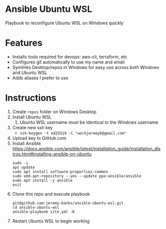 # Ansible Ubuntu WSL
Playbook to reconfigure Ubuntu WSL on Windows quickly

# Features
- Installs tools required for devops: aws-cli, terraform, etc
- Configures git automatically to use my name and email
- Symlinks Desktop/repos in Windows for easy use across both Windows and Ubuntu WSL
- Adds aliases I prefer to use

# Instructions
1. Create `repos` folder on Windows Desktop
1. Install Ubuntu WSL
   1. Ubuntu WSL username *must* be identical to the Windows username
1. Create new ssh key
   - `ssh-keygen -t ed25519 -C "workjeremyb@gmail.com"`
1. Upload key to GitHub.com
1. Install Ansible
   https://docs.ansible.com/ansible/latest/installation_guide/installation_distros.html#installing-ansible-on-ubuntu
   ```
   sudo -i
   apt update
   sudo apt install software-properties-common
   sudo add-apt-repository --yes --update ppa:ansible/ansible
   sudo apt install -y ansible
   exit
   ```
1. Clone this repo and execute playbook
   ```
   git@github.com:jeremy-banks/ansible-ubuntu-wsl.git
   cd ansible-ubuntu-wsl
   ansible-playbook site.yml -K
   ```
1. Restart Ubuntu WSL to begin working
